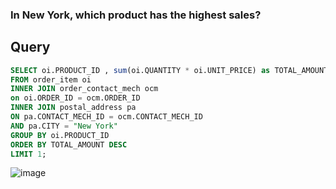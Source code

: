 ### In New York, which product has the highest sales?

## Query

```sql
SELECT oi.PRODUCT_ID , sum(oi.QUANTITY * oi.UNIT_PRICE) as TOTAL_AMOUNT
FROM order_item oi
INNER JOIN order_contact_mech ocm
on oi.ORDER_ID = ocm.ORDER_ID
INNER JOIN postal_address pa
ON pa.CONTACT_MECH_ID = ocm.CONTACT_MECH_ID
AND pa.CITY = "New York"
GROUP BY oi.PRODUCT_ID
ORDER BY TOTAL_AMOUNT DESC
LIMIT 1;
```
![image](https://github.com/coder-1304/Training-Assignment/assets/121802518/b5462f66-fa1e-4cd4-8b6a-93b1fb9694c3)
